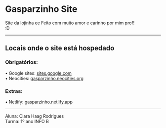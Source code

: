 # Gasparzinho Site
Site da lojinha ee
Feito com muito amor e carinho por mim prof!   
:D   
- - -
## Locais onde o site está hospedado
### Obrigatórios:
• Google sites: [sites.google.com](https://sites.google.com/view/gasparzinho/index)   
• Neocities: [gasparzinho.neocities.org](https://gasparzinho.neocities.org)
### Extras:
• Netlify: [gasparzinho.netlify.app](https://gasparzinho.netlify.app)
- - - 
Aluna: Clara Haag Rodrigues   
Turma: 1º ano INFO B
